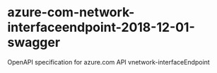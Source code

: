 # azure-com-network-interfaceendpoint-2018-12-01-swagger
OpenAPI specification for azure.com API vnetwork-interfaceEndpoint
